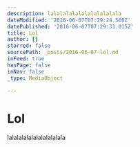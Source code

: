 ```yaml
---
description: lalalalalalalalalalalala
dateModified: '2016-06-07T07:29:24.560Z'
datePublished: '2016-06-07T07:29:31.015Z'
title: Lol
author: []
starred: false
sourcePath: _posts/2016-06-07-lol.md
inFeed: true
hasPage: false
inNav: false
_type: MediaObject

---
```

# Lol

lalalalalalalalalalalala